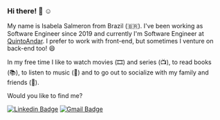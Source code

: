 ### Hi there! 👋 :relaxed:

My name is Isabela Salmeron from Brazil (🇧🇷). I've been working as Software Engineer since 2019 and currently I'm Software Engineer at [QuintoAndar](https://quintoandar.com.br). I prefer to work with front-end, but sometimes I venture on back-end too! :smile: 

In my free time I like to watch movies (🎞️) and series (📺), to read books (📚), to listen to music (🎵) and to go out to socialize with my family and friends (🍺).

Would you like to find me?

[![Linkedin Badge](https://img.shields.io/badge/-LinkedIn-blue?style=flat-square&logo=Linkedin&logoColor=white&link=https://www.linkedin.com/in/isabelasalmeron)](https://www.linkedin.com/in/isabelasalmeron)
[![Gmail Badge](https://img.shields.io/badge/-Gmail-c14438?style=flat-square&logo=Gmail&logoColor=white&link=mailto:isabelasalmeron@gmail.com)](mailto:isabelasalmeron@gmail.com)
